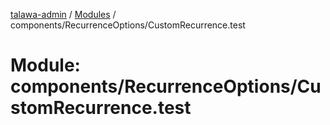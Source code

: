 [talawa-admin](../README.md) / [Modules](../modules.md) / components/RecurrenceOptions/CustomRecurrence.test

# Module: components/RecurrenceOptions/CustomRecurrence.test
